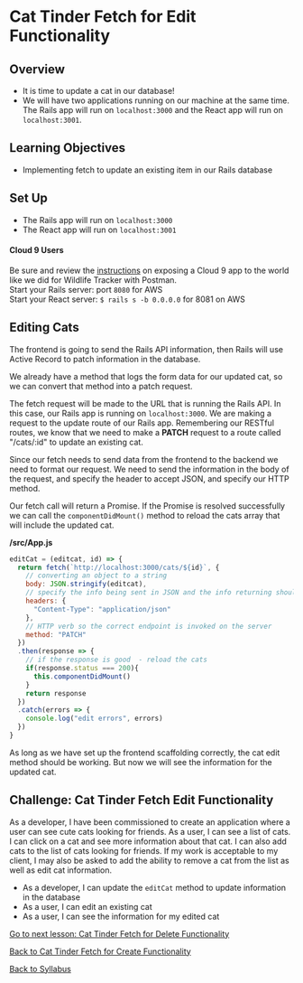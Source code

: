 # Cat Tinder Fetch for Edit Functionality

## Overview
- It is time to update a cat in our database!
- We will have two applications running on our machine at the same time. The Rails app will run on `localhost:3000` and the React app will run on `localhost:3001`.

## Learning Objectives
- Implementing fetch to update an existing item in our Rails database

## Set Up
- The Rails app will run on `localhost:3000`
- The React app will run on `localhost:3001`

#### Cloud 9 Users
Be sure and review the [instructions](../../Rails-C&V/postman.md) on exposing a Cloud 9 app to the world like we did for Wildlife Tracker with Postman.  
Start your Rails server: port `8080` for AWS  
Start your React server: `$ rails s -b 0.0.0.0` for 8081 on AWS

## Editing Cats
The frontend is going to send the Rails API information, then Rails will use Active Record to patch information in the database.

We already have a method that logs the form data for our updated cat, so we can convert that method into a patch request.

The fetch request will be made to the URL that is running the Rails API. In this case, our Rails app is running on `localhost:3000`. We are making a request to the update route of our Rails app. Remembering our RESTful routes, we know that we need to make a **PATCH** request to a route called "/cats/:id" to update an existing cat.

Since our fetch needs to send data from the frontend to the backend we need to format our request. We need to send the information in the body of the request, and specify the header to accept JSON, and specify our HTTP method.

Our fetch call will return a Promise. If the Promise is resolved successfully we can call the `componentDidMount()` method to reload the cats array that will include the updated cat.

**/src/App.js**
```javascript
editCat = (editcat, id) => {
  return fetch(`http://localhost:3000/cats/${id}`, {
    // converting an object to a string
    body: JSON.stringify(editcat),
    // specify the info being sent in JSON and the info returning should be JSON
    headers: {
      "Content-Type": "application/json"
    },
    // HTTP verb so the correct endpoint is invoked on the server
    method: "PATCH"
  })
  .then(response => {
    // if the response is good  - reload the cats
    if(response.status === 200){
      this.componentDidMount()
    }
    return response
  })
  .catch(errors => {
    console.log("edit errors", errors)
  })
}
```

As long as we have set up the frontend scaffolding correctly, the cat edit method should be working. But now we will see the information for the updated cat.


## Challenge: Cat Tinder Fetch Edit Functionality
As a developer, I have been commissioned to create an application where a user can see cute cats looking for friends. As a user, I can see a list of cats. I can click on a cat and see more information about that cat. I can also add cats to the list of cats looking for friends. If my work is acceptable to my client, I may also be asked to add the ability to remove a cat from the list as well as edit cat information.

- As a developer, I can update the `editCat` method to update information in the database
- As a user, I can edit an existing cat
- As a user, I can see the information for my edited cat

[ Go to next lesson: Cat Tinder Fetch for Delete Functionality ](./fetch-delete.md)

[ Back to Cat Tinder Fetch for Create Functionality ](./fetch-create.md)

[ Back to Syllabus ](../../README.md)
